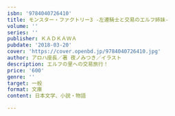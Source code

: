 ```yaml
---
isbn: '9784040726410'
title: モンスター・ファクトリー3 ‐左遷騎士と交易のエルフ姉妹‐
volume: ''
series: ''
publisher: ＫＡＤＫＡＷＡ
pubdate: '2018-03-20'
cover: 'https://cover.openbd.jp/9784040726410.jpg'
author: アロハ座長／著 夜ノみつき／イラスト
description: エルフの里への交易旅行！
price: '600'
genre: ''
target: 一般
format: 文庫
content: 日本文学、小説・物語

---
```

